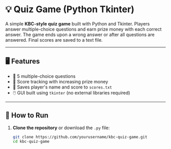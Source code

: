 # 💡 Quiz Game (Python Tkinter)

A simple **KBC-style quiz game** built with Python and Tkinter. Players answer multiple-choice questions and earn prize money with each correct answer. The game ends upon a wrong answer or after all questions are answered. Final scores are saved to a text file.

---

## 🖥️ Features

- 🧠 5 multiple-choice questions
- 🎯 Score tracking with increasing prize money
- 💾 Saves player's name and score to `scores.txt`
- 🖱️ GUI built using `tkinter` (no external libraries required)

---

## 🚀 How to Run

1. **Clone the repository** or download the `.py` file:
   ```bash
   git clone https://github.com/yourusername/kbc-quiz-game.git
   cd kbc-quiz-game
